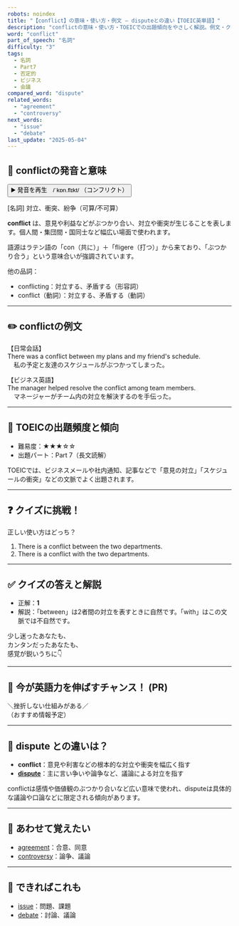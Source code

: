 ```yaml
---
robots: noindex
title: "【conflict】の意味・使い方・例文 ― disputeとの違い【TOEIC英単語】"
description: "conflictの意味・使い方・TOEICでの出題傾向をやさしく解説。例文・クイズ付きでdisputeとの違いもわかりやすく学べます。"
word: "conflict"
part_of_speech: "名詞"
difficulty: "3"
tags:
  - 名詞
  - Part7
  - 否定的
  - ビジネス
  - 会議
compared_word: "dispute"
related_words:
  - "agreement"
  - "controversy"
next_words:
  - "issue"
  - "debate"
last_update: "2025-05-04"
---
```


## 🔰 conflictの発音と意味

<button class="play-audio" onclick="playTTS('conflict')">
  <span class="play-audio-main">
    ▶️ 発音を再生　/ˈkɒn.flɪkt/
  </span>
  <span class="play-audio-sub">
    （コンフリクト）
  </span>
</button>

[名詞] 対立、衝突、紛争（可算/不可算）

**conflict** は、意見や利益などがぶつかり合い、対立や衝突が生じることを表します。個人間・集団間・国同士など幅広い場面で使われます。

語源はラテン語の「con（共に）」＋「fligere（打つ）」から来ており、「ぶつかり合う」という意味合いが強調されています。

他の品詞：  
- conflicting：対立する、矛盾する（形容詞）
- conflict（動詞）：対立する、矛盾する（動詞）

---

## ✏️ conflictの例文

【日常会話】  
There was a conflict between my plans and my friend's schedule.  
　私の予定と友達のスケジュールがぶつかってしまった。

【ビジネス英語】  
The manager helped resolve the conflict among team members.  
　マネージャーがチーム内の対立を解決するのを手伝った。

---

## 🎯 TOEICの出題頻度と傾向

- 難易度：★★★☆☆
- 出題パート：Part 7（長文読解）

TOEICでは、ビジネスメールや社内通知、記事などで「意見の対立」「スケジュールの衝突」などの文脈でよく出題されます。

---

## ❓ クイズに挑戦！

正しい使い方はどっち？

1. There is a conflict between the two departments.  
2. There is a conflict with the two departments.

---

## ✅ クイズの答えと解説

- 正解：**1**
- 解説：「between」は2者間の対立を表すときに自然です。「with」はこの文脈では不自然です。

少し迷ったあなたも、  
カンタンだったあなたも、  
感覚が鋭いうちに👇️

---

## 🚀 今が英語力を伸ばすチャンス！ (PR)

<div class="info-center">
＼挫折しない仕組みがある／<br>  
（おすすめ情報予定）
</div>

---

## 🤔  dispute との違いは？

- **conflict**：意見や利害などの根本的な対立や衝突を幅広く指す
- **[dispute](/word/dispute)**：主に言い争いや論争など、議論による対立を指す

conflictは感情や価値観のぶつかり合いなど広い意味で使われ、disputeは具体的な議論や口論などに限定される傾向があります。

---

## 🧩 あわせて覚えたい

- [agreement](/word/agreement)：合意、同意
- [controversy](/word/controversy)：論争、議論

---

## 📖 できればこれも

- [issue](/word/issue)：問題、課題
- [debate](/word/debate)：討論、議論

<!-- cvid: aid06_bid35 -->
